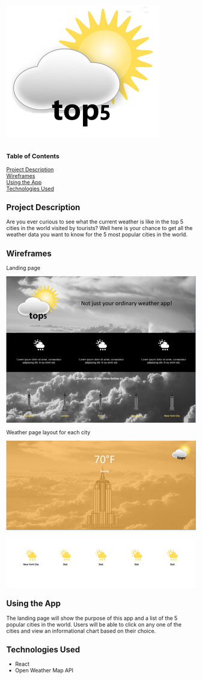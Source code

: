 ![logo](src/images/logo.png)
# 

### Table of Contents

[Project Description](#project-description)  
[Wireframes](#wireframes)  
[Using the App](#using-the-app)  
[Technologies Used](#technologies-used)  

## Project Description

Are you ever curious to see what the current weather is like in the top 5 cities in the world visited by tourists? Well here is your chance to get all the weather data you want to know for the 5 most popular cities in the world.

## Wireframes

Landing page  

![landing](images/landing.jpg)  

Weather page layout for each city  
 
![weather](images/weather.jpg)


## Using the App

The landing page will show the purpose of this app and a list of the 5 popular cities in the world. Users will be able to click on any one of the cities and view an informational chart based on their choice.

## Technologies Used

* React
* Open Weather Map API